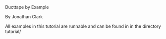 Ducttape by Example

By Jonathan Clark

All examples in this tutorial are runnable and can be found in in the directory tutorial/
